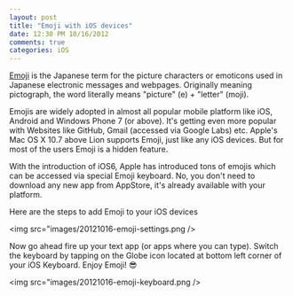 ```yaml
---
layout: post
title: "Emoji with iOS devices"
date: 12:30 PM 10/16/2012
comments: true
categories: iOS
---
```


[Emoji](http://en.wikipedia.org/wiki/Emoji) is the Japanese term for the picture characters or emoticons used in Japanese electronic messages and webpages. Originally meaning pictograph, the word literally means "picture" (e) + "letter" (moji). 

Emojis are widely adopted in almost all popular mobile platform like iOS, Android and Windows Phone 7 (or above). It's getting even more popular with Websites like GitHub, Gmail (accessed via Google Labs) etc. Apple's Mac OS X 10.7 above Lion supports Emoji, just like any iOS devices. But for most of the users Emoji is a hidden feature. 

With the introduction of iOS6, Apple has introduced tons of emojis which can be accessed via special Emoji keyboard. No, you don't need to download any new app from AppStore, it's already available with your platform.

Here are the steps to add Emoji to your iOS devices

<img src="images/20121016-emoji-settings.png />

Now go ahead fire up your text app (or apps where you can type). Switch the keyboard by tapping on the Globe icon located at bottom left corner of your iOS Keyboard. Enjoy Emoji! :sunglasses:

<img src="images/20121016-emoji-keyboard.png />

